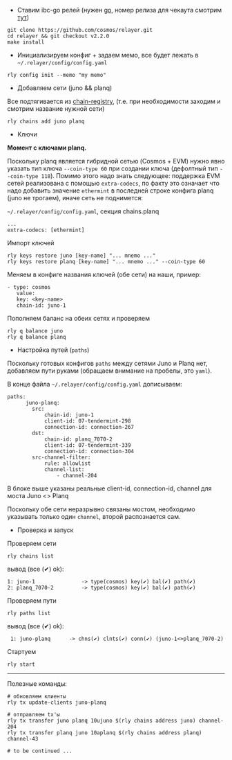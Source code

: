 - Ставим ibc-go релей (нужен [go](https://go.dev/doc/install), номер релиза для чекаута смотрим [тут](https://github.com/cosmos/relayer/releases))

``` 
git clone https://github.com/cosmos/relayer.git
cd relayer && git checkout v2.2.0
make install
```
- Инициализируем конфиг + задаем мемо, все будет лежать в `~/.relayer/config/config.yaml`
```
rly config init --memo "my memo"
```

- Добавляем сети (juno && planq) 

Все подтягивается из [chain-registry](https://github.com/cosmos/chain-registry), (т.е. при необходимости заходим и смотрим название нужной сети)
```
rly chains add juno planq
```
- Ключи

**Момент с ключами planq.** 

Поскольку planq является гибридной сетью (Cosmos + EVM) нужно явно указать тип ключа `--coin-type 60` при создании ключа (дефолтный тип `--coin-type 118`). Помимо этого надо знать следующее: поддержка EVM сетей реализована с помощью `extra-codecs`, по факту это означает что надо добавить значение `ethermint` в последней строке конфига planq (juno не трогаем), иначе сеть не поднимется:

`~/.relayer/config/config.yaml`, секция chains.planq
```
...
extra-codecs: [ethermint]
```
Импорт ключей
```
rly keys restore juno [key-name] "... mnemo ..."
rly keys restore planq [key-name] "... mnemo ..." --coin-type 60
```
Меняем в конфиге названия ключей (обе сети) на наши, пример:
```
- type: cosmos
   value:
   key: <key-name>
   chain-id: juno-1
```
Пополняем баланс на обеих сетях и проверяем
```
rly q balance juno
rly q balance planq
```
- Настройка путей (`paths`)

Поскольку готовых конфигов `paths` между сетями Juno и Planq нет, добавляем пути руками (обращаем внимание на пробелы, это `yaml`).

В конце файла `~/.relayer/config/config.yaml` дописываем:
```
paths:
      juno-planq:
        src:
            chain-id: juno-1
            client-id: 07-tendermint-298
            connection-id: connection-267
        dst:
            chain-id: planq_7070-2
            client-id: 07-tendermint-339
            connection-id: connection-304
        src-channel-filter:
            rule: allowlist
            channel-list:
                - channel-204
```
В блоке выше указаны реальные client-id, connection-id, channel для моста Juno <> Planq

Поскольку обе сети неразрывно связаны мостом, необходимо указывать только один `channel`, второй распознается сам.

- Проверка и запуск

Проверяем сети
```
rly chains list
```
вывод (все (✔) ok): 
```
1: juno-1               -> type(cosmos) key(✔) bal(✔) path(✔)
2: planq_7070-2         -> type(cosmos) key(✔) bal(✔) path(✔)
```
Проверяем пути
```
rly paths list
```
вывод (все (✔) ok):
```
 1: juno-planq      -> chns(✔) clnts(✔) conn(✔) (juno-1<>planq_7070-2)
```
Стартуем
```
rly start 
```
---
Полезные команды:
```
# обновляем клиенты
rly tx update-clients juno-planq
```
```
# отправляем tx'ы
rly tx transfer juno planq 10ujuno $(rly chains address juno) channel-204
rly tx transfer planq juno 10aplanq $(rly chains address planq) channel-43
```
```
# to be continued ...
```